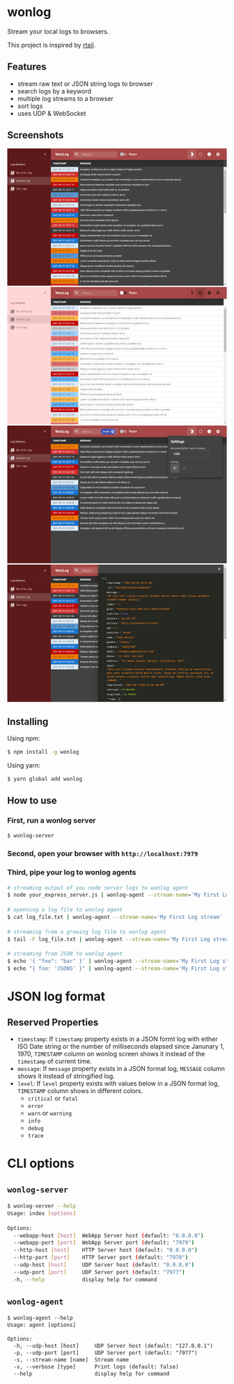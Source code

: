 # wonlog

Stream your local logs to browsers.

This project is inspired by [rtail](https://github.com/kilianc/rtail).

## Features

- stream raw text or JSON string logs to browser
- search logs by a keyword
- multiple log streams to a browser
- sort logs
- uses UDP & WebSocket

## Screenshots

![Screenshot - darkmode](https://raw.githubusercontent.com/Devrama/wonlog/master/docs/assets/images/screenshot1.png)
![Screenshot - lightmode](https://raw.githubusercontent.com/Devrama/wonlog/master/docs/assets/images/screenshot2.png)
![Screenshot - search & settings](https://raw.githubusercontent.com/Devrama/wonlog/master/docs/assets/images/screenshot3.png)
![Screenshot - detail view](https://raw.githubusercontent.com/Devrama/wonlog/master/docs/assets/images/screenshot4.png)

## Installing

Using npm:
```bash
$ npm install -g wonlog
```

Using yarn:
```bash
$ yarn global add wonlog
```

## How to use

### First, run a wonlog server
```bash
$ wonlog-server
```

### Second, open your browser with `http://localhost:7979`

### Third, pipe your log to wonlog agents

```bash
# streaming output of you node server logs to wonlog agent
$ node your_express_server.js | wonlog-agent --stream-name='My First Log stream' --verbose

# openning a log file to wonlog agent
$ cat log_file.txt | wonlog-agent --stream-name='My First Log stream' --verbose

# streaming from a growing log file to wonlog agent
$ tail -F log_file.txt | wonlog-agent --stream-name='My First Log stream' --verbose

# streaming from JSON to wonlog agent
$ echo '{ "foo": "bar" }' | wonlog-agent --stream-name='My First Log stream' --verbose
$ echo "{ foo: 'JSON5' }" | wonlog-agent --stream-name='My First Log stream' --verbose
```

# JSON log format

## Reserved Properties

- `timestamp`: If `timestamp` property exists in a JSON formt log with either ISO Date string or the number of milliseconds elapsed since Janunary 1, 1970, `TIMESTAMP` column on wonlog screen shows it instead of the `timestamp` of current time.
- `message`: If `message` property exists in a JSON format log, `MESSAGE` column shows it instead of stringified log.
- `level`: If `level` property exists with values below in a JSON format log, `TIMESTAMP` column shows in different colors.
    - `critical` or `fatal`
    - `error`
    - `warn` or `warning`
    - `info`
    - `debug`
    - `trace`

# CLI options

## `wonlog-server`

```bash
$ wonlog-server --help
Usage: index [options]

Options:
  --webapp-host [host]  WebApp Server host (default: "0.0.0.0")
  --webapp-port [port]  WebApp Server port (default: "7979")
  --http-host [host]    HTTP Server host (default: "0.0.0.0")
  --http-port [port]    HTTP Server port (default: "7978")
  --udp-host [host]     UDP Server host (default: "0.0.0.0")
  --udp-port [port]     UDP Server port (default: "7977")
  -h, --help            display help for command
```

## `wonlog-agent`

```
$ wonlog-agent --help
Usage: agent [options]

Options:
  -h, --udp-host [host]     UDP Server host (default: "127.0.0.1")
  -p, --udp-port [port]     UDP Server port (default: "7977")
  -s, --stream-name [name]  Stream name
  -v, --verbose [type]      Print logs (default: false)
  --help                    display help for command
```
